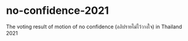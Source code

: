 # no-confidence-2021
The voting result of motion of no confidence (อภิปรายไม่ไว้วางใจ) in Thailand 2021
